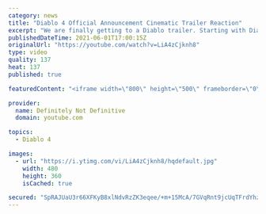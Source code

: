 ```yaml
---
category: news
title: "Diablo 4 Official Announcement Cinematic Trailer Reaction"
excerpt: "We are finally getting to a Diablo trailer. Starting with Diablo 4 as it's the most requested of the franchise. Normally we do a lights out, in the dark reaction for ..."
publishedDateTime: 2021-06-01T17:00:15Z
originalUrl: "https://youtube.com/watch?v=LiA4zCjknh8"
type: video
quality: 137
heat: 137
published: true

featuredContent: "<iframe width=\"800\" height=\"500\" frameborder=\"0\" src=\"https://www.youtube.com/embed/LiA4zCjknh8\" allow=\"accelerometer; autoplay; encrypted-media; gyroscope; picture-in-picture\" allowfullscreen></iframe>"

provider:
  name: Definitely Not Definitive
  domain: youtube.com

topics:
  - Diablo 4

images:
  - url: "https://i.ytimg.com/vi/LiA4zCjknh8/hqdefault.jpg"
    width: 480
    height: 360
    isCached: true

secured: "SpRAJUaU3r66XFKyB8xlNdvRzZK3eqee/+m+15McA/7GVqRnt9jcUqTFrdYhznXgQMZe/BDCxZsRImVlIWX882s7PG0fzRAb0qPFU4uSl/ExTwoMwpUdzSSY1OgM1P4TVwa3G0fVgixumioqxY9RJp5yuOkSMvcVwhBefO/M0WiRPWLa5lwT845XkaSSkR7tzy6Lht4kX/8GbnbIrLXm/xhNqYxf0L4kk8RBDzasApmslXbquMgwVR1dnAyhNHWVmRtlLmrw51ZpE8dh4jj04G8nAX3jaFlDieFavYxdq2YbMAeKrPNGS7BCWcoN0k5vcYrzVnoN4cdlrmiK+mvXpK0dGtsnZCq+8KA+uYvcAL0N4hCxeQHxudwE/kPVaOh9dHNwTnncqm6mVDtgrfKCq3PLBAy8iJomKtxfwiuylKBldSF4ePP/Cuc6dOMSfXbx;D87I/VCACHuPR7bw4HCN/Q=="
---
```



